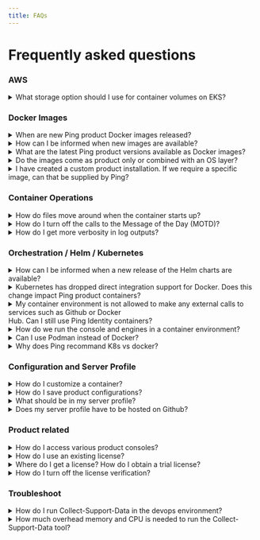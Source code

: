 ```yaml
---
title: FAQs
---
```


# Frequently asked questions

### AWS

<details>
  <summary>What storage option should I use for container volumes on EKS?</summary>

Ping recommends the use of EBS volumes for container volumes on EKS.  EFS is not supported. For more information, please visit <a href="https://devops.pingidentity.com/reference/awsStorage/">AWS Storage Considerations</a>.
</details>

### Docker Images

<details>
  <summary>When are new Ping product Docker images released?</summary>

Typically, Docker images are released on a monthly basis during the first full week of the month.  The images are tagged YYMM, with the month indicating the complete month prior.  So, tag "2303", representing the work from March 2023, would be released in early April.  As we mature our processes, the frequency and timing of these images will more closely align with product releases.
</details>

<details>
  <summary>How can I be informed when new images are available?</summary>

You can watch the <a href="https://github.com/pingidentity/pingidentity-docker-builds/">docker-builds GitHub repository</a> for the Ping Identity product line. Select the "custom" option to receive notification when a release occurs.  Releases in the docker-builds repository correspond to the publishing of images in Docker Hub.
</details>

<details>
  <summary>What are the latest Ping product versions available as Docker images?</summary>

The latest Ping product images are tagged with <mark><b>{RELEASE}-{PRODUCT VERSION}</b></mark>. You can find more information about our latest product images by consulting the <a href="https://devops.pingidentity.com/docker-images/productVersionMatrix/">Product Version matrix</a>.
</details>

<details>
  <summary>Do the images come as product only or combined with an OS layer?</summary>

The DevOps program uses <mark><b>Alpine</b></mark> as its base OS shim for all images. For more information please visit <a href="https://devops.pingidentity.com/docker-images/imageSupport/#supported-os-shim">Supported OS Shim</a>.
</details>

<details>
  <summary>I have created a custom product installation. If we require a specific image, can that be supplied by Ping?
</summary>

We do not provide custom images, but you are welcome to build the image locally with your customized bits. For more information, see <a href="https://devops.pingidentity.com/how-to/buildLocal/">Build Local Images</a>.<br>

It is important to note using a custom image might affect support options and timing.
</details>

### Container Operations

<details>
  <summary>How do files move around when the container starts up?</summary>

To find out how our files are moved at start up, please visit <a href="https://devops.pingidentity.com/reference/config/#file-flowchart-example">File Flowchart</a>.
</details>

<details>
  <summary>How do I turn off the calls to the Message of the Day (MOTD)?</summary>

Set the environment variable in PingBase to: <mark><b>MOTD_URL=""</b></mark>
<p>For more information about the PingBase environment variables, please visit <a href="https://devops.pingidentity.com/docker-images/pingbase/">PingBase</a>.</p>
</details>

<details>
  <summary>How do I get more verbosity in log outputs?</summary>

Set the environment variables in PingBase to: <mark><b>VERBOSE=“true”</b></mark>
<p>For more information about the PingBase environment variables, please visit <a href="https://devops.pingidentity.com/docker-images/pingbase/">PingBase</a></p>
</details>

### Orchestration / Helm / Kubernetes

<details>
  <summary>How can I be informed when a new release of the Helm charts are available?</summary>

You can watch the <a href="https://github.com/pingidentity/helm-charts/">Ping helm-charts GitHub repository</a>. Select the "custom" option to receive notification when a release occurs.  As with the product Docker images, the Helm charts are usually updated once a month.
</details>

<details>
  <summary>Kubernetes has dropped direct integration support for Docker. Does this change impact Ping product containers?</summary>

<p>No. The underlying container runtime has not caused problems with our images.  Please let us know if you encounter errors.  The <mark><b>CRI-O</b></mark> and <mark><b>containerd</b></mark> runtimes have been tested without any known issues.</p>

For more background:<br>

<br>&emsp;The Kubernetes blog post on Docker removal is <a href="https://kubernetes.io/blog/2022/02/17/dockershim-faq/">here</a>.</br>
<br>&emsp;An excellent write up of how it looks is on this  <a href="https://kodekloud.com/blog/kubernetes-removed-docker-what-happens-now/">page</a>.</br>
</details>

<details>
  <summary>My container environment is not allowed to make any external calls to services such as Github or Docker <br> Hub. Can I still use Ping Identity containers? </br> </summary>

<p>Yes. This practice is common in production scenarios. To use Ping Identity containers in this situation:</p>

<br>&emsp;1. Use an <a href="https://devops.pingidentity.com/how-to/existingLicense">Existing License</a>.</br>
<br>&emsp;2. Use an empty remote profile <mark><b>SERVER_PROFILE_URL=""</b></mark>.  Optionally, you can build your profile into the image, visit <a href="https://devops.pingidentity.com/how-to/profiles/">Server Profiles</a> for more information.</br>
<br>&emsp;3. Turn off license verification with <mark><b>MUTE_LICENSE_VERIFICATION="true"</b></mark>.</br>
<br>&emsp;4. Turn off calls to the Message of the Day (MOTD) with <mark><b>MOTD_URL=""</b></mark>.</br>
</details>

<details>
  <summary>How do we run the console and engines in a container environment?</summary>

The helm chart supports instantiating both consoles and engines.  Ingress to the consoles would have to be laid out for UI access.
<p>For more information about the Ping's Helm Charts, please visit <a href="https://helm.pingidentity.com/">Ping Helm</a></p>
</details>

<details>
  <summary>Can I use Podman instead of Docker?</summary>

Yes, just like Docker, you will be able to use Podman for container orchestration.
</details>

<details>
  <summary>Why does Ping recommand K8s vs docker?</summary>

<br>&emsp;1. Docker or a pure container solution like ECS by itself is generally not as robust or resilient as a K8s environment. While managed Docker services like ECS provide some of the functionality of Kubernetes, you are locked into that provider and you would have a different experience at Google, Azure, or another cloud provider. Kubernetes, even managed services like EKS, provides more flexibility and portability.</br>
<br>&emsp;2. It is the model we use for our SaaS offerings, so internal teams at Ping are more familiar with this model.</br>
<br>&emsp;3. Orchestration among multiple applications and services is native to Kubernetes, a bit of an add-on with Container-only services.</br>
<br>&emsp;4. Workload management using Kubernetes native objects, such as Horizontal Pod Autoscaling, Node scaling and so on.</br>
<br>&emsp;5. Management through Infrastructure-as-Code principles using Helm Charts and Values files.</br>
</details>

### Configuration and Server Profile

<details>
  <summary>How do I customize a container?</summary>

There are many ways to customize the container for a Ping product. For example, you can create a customized server profile to save a configuration.
<p>To find more ways on how to customize a container, see <a href="https://devops.pingidentity.com/reference/config/#customizing-the-containers">Customizing Containers</a>.</p>
</details>

<details>
  <summary>How do I save product configurations?</summary>

In order to save configurations, create a server profile and store in a server profile repository.  This repository can be used to pass the configuration into the runtime environment. For help with creating a custom server profile, visit <a href="https://devops.pingidentity.com/how-to/profiles/">Server Profiles</a>.
<p></p>

<p><b>Examples of how to get the profile data from the different products:</b></p>


&emsp; <a href="https://devops.pingidentity.com/how-to/buildPingFederateProfile/">PingFederate</a> Profile
```
curl -k https://localhost:9999/pf-admin-api/v1/bulk/export?includeExternalResources=false \
-u administrator:2FederateM0re \
-H 'X-XSRF-Header: PingFederate' \
-o data.json
```
&emsp; PingAccess Profile
```
curl -k https://localhost:9000/pa-admin-api/v3/config/export \
-u administrator:2FederateM0re \
-H "X-XSRF-Header: PingAccess" \
-o data.json
```
&emsp; <a href="https://devops.pingidentity.com/how-to/buildPingDirectoryProfile/">PingDirectory</a> Profile
```
kubectl exec -it pingdirectory-0 \
-- manage-profile generate-profile \
--profileRoot /tmp/pd.profile
```
</details>

<details>
  <summary>What should be in my server profile?</summary>

For more information about what information should be in the server profile consist, please visit <a href="https://devops.pingidentity.com/how-to/containerAnatomy/">Container Anatomy</a> and <a href="https://devops.pingidentity.com/reference/profileStructures/">Profile Structures</a>.
</details>

<details>
  <summary>Does my server profile have to be hosted on Github?</summary>

No, it can be any <a href="https://devops.pingidentity.com/how-to/profiles/#using-your-github-repository">Public</a> or <a href="https://devops.pingidentity.com/how-to/privateRepos/">Private</a> git repository.
<p>You are also able to use a <a href="https://devops.pingidentity.com/how-to/profiles/#using-local-directories">Local Directory</a> as your repository, which is convenient for testing and development.</p>
</details>

### Product related

<details>
  <summary>How do I access various product consoles?</summary>

For a Helm-deployed stack, there are two basic ways you can access the consoles.
<p></p>

<p>1. PortForward to the pod to access with localhost.</p>
<p>&emsp; <mark><b>kubectl port-forward &#60;podName&#62; &#60;containerPort&#62;:&#60;localPort&#62;</b></mark></p>
2. Using Helm, add the ingress definition in the yaml file in order to access the container with a URL. See <a href="https://devops.pingidentity.com/deployment/deployHelmLocalIngress/#create-ingresses">Creating Ingresses</a>. You must have an ingress controller in your cluster for the ingress to work.
</details>

<details>
  <summary>How do I use an existing license?</summary>

You can mount the license in the container's <mark><b>opt/in</b></mark> directory. Please see <a href="https://devops.pingidentity.com/how-to/existingLicense/">using existing licenses</a> for more information.
</details>

<details>
  <summary>Where do I get a license?  How do I obtain a trial license?</summary>
<p></p>
The DevOps team at Ping is not responsible for issuing supported product licenses.  We provide a temporary license through the DevOps program. <a href="https://devops.pingidentity.com/how-to/devopsRegistration/">After signing up</a>, you can use the provided credentials to get a short-term license to use in evaluating Ping products running in containers.
<p></p>
If you want to use Ping products in production environments, you are required to purchase a valid license. <a href="https://www.pingidentity.com/en/company/contact-sales.html">Contact our sales department</a> for more information.
</details>

<details>
  <summary>How do I turn off the license verification?</summary>

Set the environment variable in PingBase to: <mark><b>MUTE_LICENSE_VERIFICATION="true"</b></mark>
<p>For more information about the PingBase environment variables, please visit <a href="https://devops.pingidentity.com/docker-images/pingbase/">PingBase</a>.</p>
</details>

### Troubleshoot

<details>
  <summary>How do I run Collect-Support-Data in the devops environment?</summary>

You will need to modify the liveness probe to always exit 0 and the readiness probe to always exit 1. These changes will give you enough time to capture the CSD without it crashing or trying to serve live traffic.
<p>For more information about the Collect-Support-Data, please visit <a href="https://support.pingidentity.com/s/article/collect-support-data-tool">CSD</a>.</p>
</details>

<details>
  <summary>How much overhead memory and CPU is needed to run the Collect-Support-Data tool?</summary>

By default, this value is set to 1GB. You would need to add additional memory (1GB to 2GB) to the heap for the server. In terms of CPU, the CSD uses whatever is available.
<p>For more information about the Collect-Support-Data, please visit <a href="https://support.pingidentity.com/s/article/collect-support-data-tool">CSD</a>.</p>
</details>